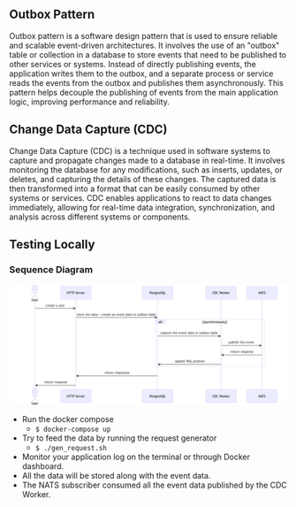 ## Outbox Pattern
Outbox pattern is a software design pattern that is used to ensure reliable and scalable event-driven architectures. It involves the use of an "outbox" table or collection in a database to store events that need to be published to other services or systems. Instead of directly publishing events, the application writes them to the outbox, and a separate process or service reads the events from the outbox and publishes them asynchronously. This pattern helps decouple the publishing of events from the main application logic, improving performance and reliability.

## Change Data Capture (CDC)
Change Data Capture (CDC) is a technique used in software systems to capture and propagate changes made to a database in real-time. It involves monitoring the database for any modifications, such as inserts, updates, or deletes, and capturing the details of these changes. The captured data is then transformed into a format that can be easily consumed by other systems or services. CDC enables applications to react to data changes immediately, allowing for real-time data integration, synchronization, and analysis across different systems or components.


## Testing Locally

### Sequence Diagram

![alt](./docs/arc.png)

- Run the docker compose
    - `$ docker-compose up`
- Try to feed the data by running the request generator
    - `$ ./gen_request.sh`
- Monitor your application log on the terminal or through Docker dashboard.
- All the data will be stored along with the event data.
- The NATS subscriber consumed all the event data published by the CDC Worker.
